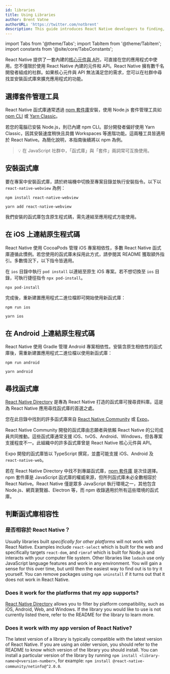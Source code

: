 ```yaml
---
id: libraries
title: Using Libraries
author: Brent Vatne
authorURL: 'https://twitter.com/notbrent'
description: This guide introduces React Native developers to finding, installing, and using third-party libraries in their apps.
---
```


import Tabs from '@theme/Tabs'; import TabItem from '@theme/TabItem'; import constants from '@site/core/TabsConstants';

React Native 提供了一套內建的[核心元件與 API](./components-and-apis)，可直接在您的應用程式中使用。您不僅限於使用 React Native 內建的元件和 API。React Native 擁有數千名開發者組成的社群。如果核心元件與 API 無法滿足您的需求，您可以在社群中尋找並安裝函式庫來擴充應用程式的功能。

## 選擇套件管理工具

React Native 函式庫通常透過 [npm 套件庫](https://www.npmjs.com/)安裝，使用 Node.js 套件管理工具如 [npm CLI](https://docs.npmjs.com/cli/npm) 或 [Yarn Classic](https://classic.yarnpkg.com/en/)。

若您的電腦已安裝 Node.js，則已內建 npm CLI。部分開發者偏好使用 Yarn Classic，因其安裝速度稍快且具備 Workspaces 等進階功能。這兩種工具皆適用於 React Native。為簡化說明，本指南後續將以 npm 為例。

> 💡 在 JavaScript 社群中，「函式庫」與「套件」兩詞常可互換使用。

## 安裝函式庫

要在專案中安裝函式庫，請於終端機中切換至專案目錄並執行安裝指令。以下以 `react-native-webview` 為例：

<Tabs groupId="package-manager" queryString defaultValue={constants.defaultPackageManager} values={constants.packageManagers}>
<TabItem value="npm">

```shell
npm install react-native-webview
```

</TabItem>
<TabItem value="yarn">

```shell
yarn add react-native-webview
```

</TabItem>
</Tabs>

我們安裝的函式庫包含原生程式碼，需先連結至應用程式方能使用。

## 在 iOS 上連結原生程式碼

React Native 使用 CocoaPods 管理 iOS 專案相依性，多數 React Native 函式庫遵循此慣例。若您使用的函式庫未採用此方式，請參閱其 README 獲取額外指引。多數情況下，以下指令皆適用。

在 `ios` 目錄中執行 `pod install` 以連結至原生 iOS 專案。若不想切換至 `ios` 目錄，可執行捷徑指令 `npx pod-install`。

```bash
npx pod-install
```

完成後，重新建置應用程式二進位檔即可開始使用新函式庫：

<Tabs groupId="package-manager" queryString defaultValue={constants.defaultPackageManager} values={constants.packageManagers}>
<TabItem value="npm">

```shell
npm run ios
```

</TabItem>
<TabItem value="yarn">

```shell
yarn ios
```

</TabItem>
</Tabs>

## 在 Android 上連結原生程式碼

React Native 使用 Gradle 管理 Android 專案相依性。安裝含原生相依性的函式庫後，需重新建置應用程式二進位檔以使用新函式庫：

<Tabs groupId="package-manager" queryString defaultValue={constants.defaultPackageManager} values={constants.packageManagers}>
<TabItem value="npm">

```shell
npm run android
```

</TabItem>
<TabItem value="yarn">

```shell
yarn android
```

</TabItem>
</Tabs>

## 尋找函式庫

[React Native Directory](https://reactnative.directory) 是專為 React Native 打造的函式庫可搜尋資料庫。這是為 React Native 應用尋找函式庫的首選之處。

您在此目錄中找到的許多函式庫來自 [React Native Community](https://github.com/react-native-community/) 或 [Expo](https://docs.expo.dev/versions/latest/)。

React Native Community 開發的函式庫由志願者與依賴 React Native 的公司成員共同推動。這些函式庫通常支援 iOS、tvOS、Android、Windows，但各專案支援程度不一。此組織中的許多函式庫曾是 React Native 核心元件與 API。

Expo 開發的函式庫皆以 TypeScript 撰寫，並盡可能支援 iOS、Android 及 `react-native-web`。

若在 React Native Directory 中找不到專屬函式庫，[npm 套件庫](https://www.npmjs.com/) 是次佳選擇。npm 套件庫是 JavaScript 函式庫的權威來源，但所列函式庫未必全數相容於 React Native。React Native 僅是眾多 JavaScript 執行環境之一，其他包含 Node.js、網頁瀏覽器、Electron 等，而 npm 收錄適用於所有這些環境的函式庫。

## 判斷函式庫相容性

### 是否相容於 React Native？

Usually libraries built _specifically for other platforms_ will not work with React Native. Examples include `react-select` which is built for the web and specifically targets `react-dom`, and `rimraf` which is built for Node.js and interacts with your computer file system. Other libraries like `lodash` use only JavaScript language features and work in any environment. You will gain a sense for this over time, but until then the easiest way to find out is to try it yourself. You can remove packages using `npm uninstall` if it turns out that it does not work in React Native.

### Does it work for the platforms that my app supports?

[React Native Directory](https://reactnative.directory) allows you to filter by platform compatibility, such as iOS, Android, Web, and Windows. If the library you would like to use is not currently listed there, refer to the README for the library to learn more.

### Does it work with my app version of React Native?

The latest version of a library is typically compatible with the latest version of React Native. If you are using an older version, you should refer to the README to know which version of the library you should install. You can install a particular version of the library by running `npm install <library-name>@<version-number>`, for example: `npm install @react-native-community/netinfo@^2.0.0`.